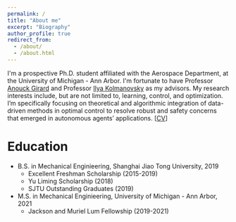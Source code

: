 ```yaml
---
permalink: /
title: "About me"
excerpt: "Biography"
author_profile: true
redirect_from: 
  - /about/
  - /about.html
---
```


I'm a prospective Ph.D. student affiliated with the Aerospace Department, at the University of Michigan - Ann Arbor. I'm fortunate to have Professor [Anouck Girard](https://vodca.engin.umich.edu/) and Professor [Ilya Kolmanovsky](https://sites.google.com/a/umich.edu/kolmanovsky/) as my advisors. My research interests include, but are not limited to, learning, control, and optimization. I’m specifically focusing on theoretical and algorithmic integration of data-driven methods in optimal control to resolve robust and safety concerns that emerged in autonomous agents’ applications. [[CV](http://XiaoLiSean.github.io/files/resume.pdf)]

Education
======
* B.S. in Mechanical Enginieering, Shanghai Jiao Tong University, 2019
  * Excellent Freshman Scholarship (2015-2019)
  * Yu Liming Scholarship (2018)
  * SJTU Outstanding Graduates (2019)
* M.S. in Mechanical Enginieering, University of Michigan - Ann Arbor, 2021
  * Jackson and Muriel Lum Fellowship (2019-2021)

<!-- Hobbits
======
* Basketball
* Swimming -->
